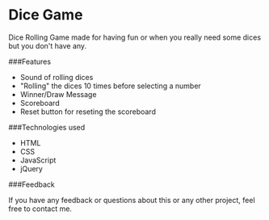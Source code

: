 # Dice Game

Dice Rolling Game made for having fun or when you really need some dices but you don't have any.

###Features

- Sound of rolling dices
- "Rolling" the dices 10 times before selecting a number
- Winner/Draw Message
- Scoreboard
- Reset button for reseting the scoreboard


###Technologies used

- HTML
- CSS
- JavaScript
- jQuery

###Feedback

If you have any feedback or questions about this or any other project, feel free to contact me.
